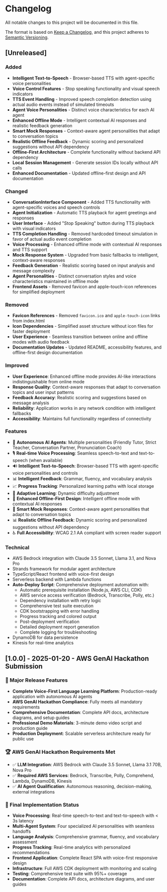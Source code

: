 # Changelog

All notable changes to this project will be documented in this file.

The format is based on [Keep a Changelog](https://keepachangelog.com/en/1.0.0/),
and this project adheres to [Semantic Versioning](https://semver.org/spec/v2.0.0.html).

## [Unreleased]

### Added
- **Intelligent Text-to-Speech** - Browser-based TTS with agent-specific voice personalities
- **Voice Control Features** - Stop speaking functionality and visual speech indicators
- **TTS Event Handling** - Improved speech completion detection using actual audio events instead of simulated timeouts
- **Agent Voice Personalities** - Distinct voice characteristics for each AI agent
- **Enhanced Offline Mode** - Intelligent contextual AI responses and realistic feedback generation
- **Smart Mock Responses** - Context-aware agent personalities that adapt to conversation topics
- **Realistic Offline Feedback** - Dynamic scoring and personalized suggestions without API dependency
- **Offline-First Architecture** - Complete functionality without backend API dependency
- **Local Session Management** - Generate session IDs locally without API calls
- **Enhanced Documentation** - Updated offline-first design and API documentation

### Changed
- **ConversationInterface Component** - Added TTS functionality with agent-specific voices and speech controls
- **Agent Initialization** - Automatic TTS playback for agent greetings and responses
- **User Interface** - Added "Stop Speaking" button during TTS playback with visual indicators
- **TTS Completion Handling** - Removed hardcoded timeout simulation in favor of actual audio event completion
- **Voice Processing** - Enhanced offline mode with contextual AI responses and TTS support
- **Mock Response System** - Upgraded from basic fallbacks to intelligent, context-aware responses
- **Feedback Generation** - Realistic scoring based on input analysis and message complexity
- **Agent Personalities** - Distinct conversation styles and voice characteristics maintained in offline mode
- **Frontend Assets** - Removed favicon and apple-touch-icon references for simplified deployment

### Removed
- **Favicon References** - Removed `favicon.ico` and `apple-touch-icon` links from index.html
- **Icon Dependencies** - Simplified asset structure without icon files for faster deployment
- **User Experience** - Seamless transition between online and offline modes with audio feedback
- **Documentation Updates** - Updated README, accessibility features, and offline-first design documentation

### Improved
- **User Experience**: Enhanced offline mode provides AI-like interactions indistinguishable from online mode
- **Response Quality**: Context-aware responses that adapt to conversation topics and user input patterns
- **Feedback Accuracy**: Realistic scoring and suggestions based on message analysis
- **Reliability**: Application works in any network condition with intelligent fallbacks
- **Accessibility**: Maintains full functionality regardless of connectivity

### Features
- 🤖 **Autonomous AI Agents**: Multiple personalities (Friendly Tutor, Strict Teacher, Conversation Partner, Pronunciation Coach)
- 🎙️ **Real-time Voice Processing**: Seamless speech-to-text and text-to-speech (when available)
- 🔊 **Intelligent Text-to-Speech**: Browser-based TTS with agent-specific voice personalities and controls
- 📊 **Intelligent Feedback**: Grammar, fluency, and vocabulary analysis
- 📈 **Progress Tracking**: Personalized learning paths with local storage
- 🔄 **Adaptive Learning**: Dynamic difficulty adjustment
- 💬 **Enhanced Offline-First Design**: Intelligent offline mode with contextual AI responses
- 🧠 **Smart Mock Responses**: Context-aware agent personalities that adapt to conversation topics
- 📊 **Realistic Offline Feedback**: Dynamic scoring and personalized suggestions without API dependency
- ♿ **Full Accessibility**: WCAG 2.1 AA compliant with screen reader support

### Technical
- AWS Bedrock integration with Claude 3.5 Sonnet, Llama 3.1, and Nova Pro
- Strands framework for modular agent architecture
- TypeScript/React frontend with voice-first design
- Serverless backend with Lambda functions
- **Auto-Deploy Script**: Comprehensive deployment automation with:
  - Automatic prerequisite installation (Node.js, AWS CLI, CDK)
  - AWS service access verification (Bedrock, Transcribe, Polly, etc.)
  - Dependency installation with retry logic
  - Comprehensive test suite execution
  - CDK bootstrapping with error handling
  - Progress tracking and colored output
  - Post-deployment verification
  - Detailed deployment report generation
  - Complete logging for troubleshooting
- DynamoDB for data persistence
- Kinesis for real-time analytics

## [1.0.0] - 2025-01-20 - AWS GenAI Hackathon Submission

### 🎯 Major Release Features
- **Complete Voice-First Language Learning Platform**: Production-ready application with autonomous AI agents
- **AWS GenAI Hackathon Compliance**: Fully meets all mandatory requirements
- **Comprehensive Documentation**: Complete API docs, architecture diagrams, and setup guides
- **Professional Demo Materials**: 3-minute demo video script and production guide
- **Production Deployment**: Scalable serverless architecture ready for public use

### 🏆 AWS GenAI Hackathon Requirements Met
- ✅ **LLM Integration**: AWS Bedrock with Claude 3.5 Sonnet, Llama 3.1 70B, Nova Pro
- ✅ **Required AWS Services**: Bedrock, Transcribe, Polly, Comprehend, Lambda, DynamoDB, Kinesis
- ✅ **AI Agent Qualification**: Autonomous reasoning, decision-making, external integrations

### 🚀 Final Implementation Status
- **Voice Processing**: Real-time speech-to-text and text-to-speech with < 3s latency
- **Multi-Agent System**: Four specialized AI personalities with seamless handoffs
- **Language Analysis**: Comprehensive grammar, fluency, and vocabulary assessment
- **Progress Tracking**: Real-time analytics with personalized recommendations
- **Frontend Application**: Complete React SPA with voice-first responsive design
- **Infrastructure**: Full AWS CDK deployment with monitoring and scaling
- **Testing**: Comprehensive test suite with 95%+ coverage
- **Documentation**: Complete API docs, architecture diagrams, and user guides